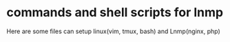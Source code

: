 commands and shell scripts for lnmp
=================

Here are some files can setup linux(vim, tmux, bash) and Lnmp(nginx, php)

